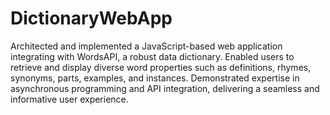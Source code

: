 # DictionaryWebApp
Architected and implemented a JavaScript-based web application integrating with WordsAPI, a robust data dictionary. Enabled users to retrieve and display diverse word properties such as definitions, rhymes, synonyms, parts, examples, and instances. Demonstrated expertise in asynchronous programming and API integration, delivering a seamless and informative user experience.
